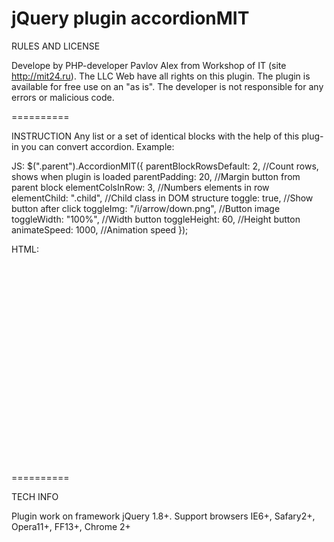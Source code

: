jQuery plugin accordionMIT
==========

RULES AND LICENSE

Develope by PHP-developer Pavlov Alex from Workshop of IT (site http://mit24.ru).
The LLC Web have all rights on this plugin. The plugin is available for free use on an "as is".
The developer is not responsible for any errors or malicious code.

==========

INSTRUCTION
Any list or a set of identical blocks with the help of this plug-in you can convert accordion. Example:

JS:
$(".parent").AccordionMIT({
  parentBlockRowsDefault: 2,             //Count rows, shows when plugin is loaded
  parentPadding: 20,                     //Margin button from parent block
  elementColsInRow: 3,                   //Numbers elements in row
  elementChild: ".child",                //Child class in DOM structure
  toggle: true,                          //Show button after click
  toggleImg: "/i/arrow/down.png",        //Button image
  toggleWidth: "100%",                   //Width button
  toggleHeight: 60,                      //Height button
  animateSpeed: 1000,                    //Animation speed
});


HTML:
<pre>
<div class="parent">
  <div class="child"></div>
  <div class="child"></div>
  <div class="child"></div>
  <div class="child"></div>
  <div class="child"></div>
  <div class="child"></div>
  <div class="child"></div>
  <div class="child"></div>
  <div class="child"></div>
</div>
</pre>


==========

TECH INFO

Plugin work on framework jQuery 1.8+. 
Support browsers IE6+, Safary2+, Opera11+, FF13+, Chrome 2+
